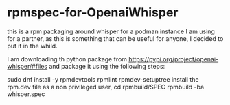 # rpmspec-for-OpenaiWhisper

this is a rpm packaging around whisper for a podman instance I am using for a partner, as this is something that can be useful for anyone, I decided to put it in the whild.


I am downloading th python package from https://pypi.org/project/openai-whisper/#files and package it using the following steps:

sudo dnf install -y rpmdevtools rpmlint
rpmdev-setuptree
install the rpm.dev file as a non privileged user,
cd rpmbuild/SPEC
rpmbuild -ba whisper.spec


